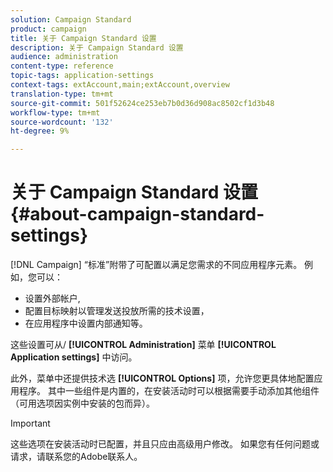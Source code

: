 ```yaml
---
solution: Campaign Standard
product: campaign
title: 关于 Campaign Standard 设置
description: 关于 Campaign Standard 设置
audience: administration
content-type: reference
topic-tags: application-settings
context-tags: extAccount,main;extAccount,overview
translation-type: tm+mt
source-git-commit: 501f52624ce253eb7b0d36d908ac8502cf1d3b48
workflow-type: tm+mt
source-wordcount: '132'
ht-degree: 9%

---
```



# 关于 Campaign Standard 设置{#about-campaign-standard-settings}

[!DNL Campaign] “标准”附带了可配置以满足您需求的不同应用程序元素。 例如，您可以：

* 设置外部帐户,
* 配置目标映射以管理发送投放所需的技术设置，
* 在应用程序中设置内部通知等。

这些设置可从/ **[!UICONTROL Administration]** 菜单 **[!UICONTROL Application settings]** 中访问。

此外，菜单中还提供技术选 **[!UICONTROL Options]** 项，允许您更具体地配置应用程序。 其中一些组件是内置的，在安装活动时可以根据需要手动添加其他组件（可用选项因实例中安装的包而异）。

>[!IMPORTANT]
>
>这些选项在安装活动时已配置，并且只应由高级用户修改。 如果您有任何问题或请求，请联系您的Adobe联系人。
